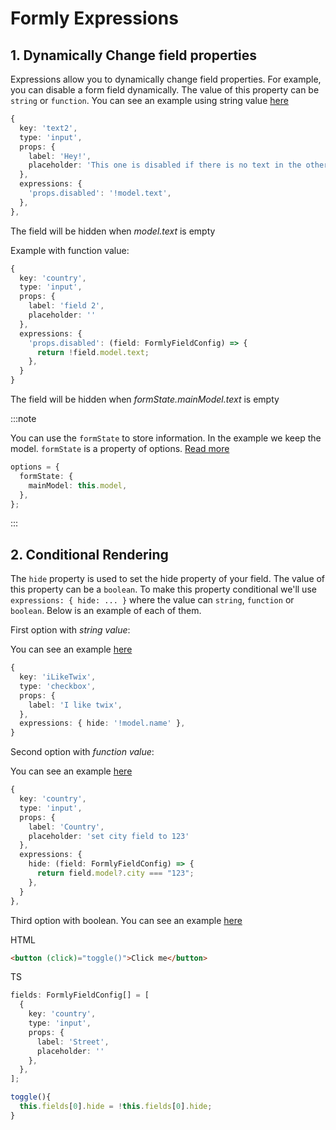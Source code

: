 # Formly Expressions

## 1. Dynamically Change field properties

Expressions allow you to dynamically change field properties.
For example, you can disable a form field dynamically. The value of this property can be `string` or `function`.
You can see an example using string value [here](https://stackblitz.com/edit/angular-formly-eehxjb?file=app/app.component.ts)

```typescript
{
  key: 'text2',
  type: 'input',
  props: {
    label: 'Hey!',
    placeholder: 'This one is disabled if there is no text in the other input',
  },
  expressions: {
    'props.disabled': '!model.text',
  },
},
```
The field will be hidden when *model.text* is empty

Example with function value:

```typescript
{
  key: 'country',
  type: 'input',
  props: {
    label: 'field 2',
    placeholder: ''
  },
  expressions: {
    'props.disabled': (field: FormlyFieldConfig) => {
      return !field.model.text;
    },
  }
}
```

The field will be hidden when *formState.mainModel.text* is empty

:::note

You can use the `formState` to store information. In the example we keep the model. `formState` is a property of options. [Read more](https://formly.dev/examples/form-options/form-state)

```typescript
options = {
  formState: {
    mainModel: this.model,
  },
};
```

:::

## 2. Conditional Rendering

The `hide` property is used to set the hide property of your field. The value of this property can be a `boolean`. To make this property conditional we'll use `expressions: { hide: ... }` where the value can  `string`, `function` or `boolean`. Below is an example of each of them.

First option with *string value*:

You can see an example [here](https://stackblitz.com/edit/angular-formly-f79kb3?file=app/app.component.ts)
```typescript
{
  key: 'iLikeTwix',
  type: 'checkbox',
  props: {
    label: 'I like twix',
  },
  expressions: { hide: '!model.name' },
}
```
Second option with *function value*:

You can see an example [here](https://stackblitz.com/edit/angular-formly-ndfcmz?file=app/app.component.ts)

```typescript
{
  key: 'country',
  type: 'input',
  props: {
    label: 'Country',
    placeholder: 'set city field to 123'
  },
  expressions: {
    hide: (field: FormlyFieldConfig) => {
      return field.model?.city === "123";
    },
  }
},
```

Third option with boolean. You can see an example [here](https://stackblitz.com/edit/angular-formly-dpyzb9?file=app/app.component.ts)

HTML
```html
<button (click)="toggle()">Click me</button>
```

TS
```typescript
fields: FormlyFieldConfig[] = [
  {
    key: 'country',
    type: 'input',
    props: {
      label: 'Street',
      placeholder: ''
    },
  },
];

toggle(){
  this.fields[0].hide = !this.fields[0].hide;
}
```
